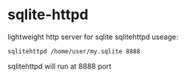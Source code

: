 # sqlite-httpd
lightweight http server for sqlite 
sqlitehttpd useage:
```
sqlitehttpd /home/user/my.sqlite 8888
```
sqlitehttpd will run at 8888 port
